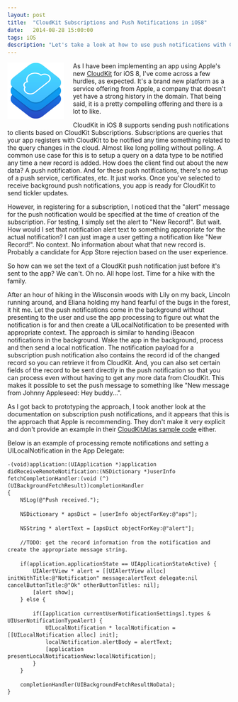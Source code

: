 ```yaml
---
layout: post
title:  "CloudKit Subscriptions and Push Notifications in iOS8"
date:   2014-08-28 15:00:00
tags: iOS
description: "Let's take a look at how to use push notifications with CloudKit subscriptions in iOS 8."
---
```


<img src="/img/cloudkit.png" alt="Apple's CloudKit for iOS 8" style="float:left; padding-right:20px; padding-bottom:20px;" />

As I have been implementing an app using Apple's new [CloudKit](https://developer.apple.com/library/prerelease/ios/documentation/General/Conceptual/iCloudDesignGuide/DesigningforCloudKit/DesigningforCloudKit.html) for iOS 8, I've come across a few hurdles, as expected.  It's a brand new platform as a service offering from Apple, a company that doesn't yet have a strong history in the domain.  That being said, it is a pretty compelling offering and there is a lot to like.

CloudKit in iOS 8 supports sending push notifications to clients based on CloudKit Subscriptions.  Subscriptions are queries that your app registers with CloudKit to be notified any time something related to the query changes in the cloud.  Almost like long polling without polling.  A common use case for this is to setup a query on a data type to be notified any time a new record is added.  How does the client find out about the new data?  A push notification.  And for these push notifications, there's no setup of a push service, certificates, etc.  It just works.  Once you've selected to receive background push notifications, you app is ready for CloudKit to send tickler updates.

However, in registering for a subscription, I noticed that the "alert" message for the push notification would be specified at the time of creation of the subscription.  For testing, I simply set the alert to "New Record!".  But wait.  How would I set that notification alert text to something appropriate for the actual notification?  I can just image a user getting a notification like "New Record!".  No context.  No information about what that new record is.  Probably a candidate for App Store rejection based on the user experience.

So how can we set the text of a CloudKit push notification just before it's sent to the app?  We can't.  Oh no.  All hope lost.  Time for a hike with the family.

After an hour of hiking in the Wisconsin woods with Lily on my back, Lincoln running around, and Eliana holding my hand fearful of the bugs in the forest, it hit me.  Let the push notifications come in the background without presenting to the user and use the app processing to figure out what the notification is for and then create a UILocalNotification to be presented with appropriate context.  The approach is similar to handing iBeacon notifications in the background.  Wake the app in the background, process and then send a local notification.  The notification payload for a subscription push notification also contains the record id of the changed record so you can retrieve it from CloudKit.  And, you can also set certain fields of the record to be sent directly in the push notification so that you can process even without having to get any more data from CloudKit.  This makes it possible to set the push message to something like "New message from Johnny Appleseed: Hey buddy...".

As I got back to prototyping the approach, I took another look at the documentation on subscription push notifications, and it appears that this is the approach that Apple is recommending.  They don't make it very explicit and don't provide an example in their [CloudKitAtlas sample code](https://developer.apple.com/library/prerelease/ios/samplecode/CloudAtlas/Introduction/Intro.html) either.

Below is an example of processing remote notifications and setting a UILocalNotification in the App Delegate:

```obj-c
-(void)application:(UIApplication *)application didReceiveRemoteNotification:(NSDictionary *)userInfo fetchCompletionHandler:(void (^)(UIBackgroundFetchResult))completionHandler
{
    NSLog(@"Push received.");
    
    NSDictionary * apsDict = [userInfo objectForKey:@"aps"];
    
    NSString * alertText = [apsDict objectForKey:@"alert"];

    //TODO: get the record information from the notification and create the appropriate message string.
    
    if(application.applicationState == UIApplicationStateActive) {
        UIAlertView * alert = [[UIAlertView alloc] initWithTitle:@"Notification" message:alertText delegate:nil cancelButtonTitle:@"Ok" otherButtonTitles: nil];
        [alert show];
    } else {
    
        if([application currentUserNotificationSettings].types & UIUserNotificationTypeAlert) {
            UILocalNotification * localNotification = [[UILocalNotification alloc] init];
            localNotification.alertBody = alertText;
            [application presentLocalNotificationNow:localNotification];
        }
    }
    
    completionHandler(UIBackgroundFetchResultNoData);
}
```